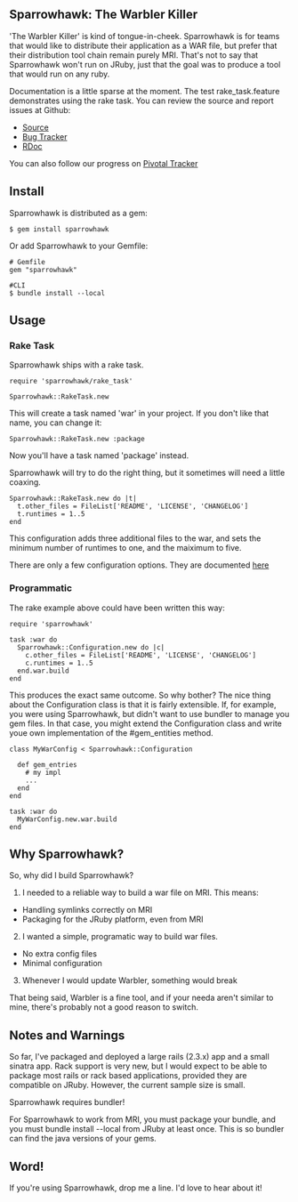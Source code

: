 ## Sparrowhawk: The Warbler Killer

'The Warbler Killer' is kind of tongue-in-cheek. Sparrowhawk is for teams that would like to distribute their application as a WAR file, but prefer that their distribution tool chain remain purely MRI. That's not to say that Sparrowhawk won't run on JRuby, just that the goal was to produce a tool that would run on any ruby.

Documentation is a little sparse at the moment. The test rake_task.feature demonstrates using the rake task. You can review the source and report issues at Github:

* [Source](https://github.com/kofno/Sparrowhawk)
* [Bug Tracker](https://github.com/kofno/Sparrowhawk/issues)
* [RDoc](http://rubydoc.info/github/kofno/Sparrowhawk/master/frames)

You can also follow our progress on [Pivotal Tracker](https://www.pivotaltracker.com/projects/164959#)

## Install

Sparrowhawk is distributed as a gem:

    $ gem install sparrowhawk

Or add Sparrowhawk to your Gemfile:

    # Gemfile
    gem "sparrowhawk"

    #CLI
    $ bundle install --local

## Usage

### Rake Task
Sparrowhawk ships with a rake task.

    require 'sparrowhawk/rake_task'

    Sparrowhawk::RakeTask.new

This will create a task named 'war' in your project. If you don't like that name, you can change it:

    Sparrowhawk::RakeTask.new :package

Now you'll have a task named 'package' instead.

Sparrowhawk will try to do the right thing, but it sometimes will need a little coaxing.

    Sparrowhawk::RakeTask.new do |t|
      t.other_files = FileList['README', 'LICENSE', 'CHANGELOG']
      t.runtimes = 1..5
    end

This configuration adds three additional files to the war, and sets the minimum number of runtimes to one, and the maiximum to five.

There are only a few configuration options. They are documented [here](http://rubydoc.info/github/kofno/Sparrowhawk/master/Sparrowhawk/Configuration)

### Programmatic

The rake example above could have been written this way:

    require 'sparrowhawk'
    
    task :war do
      Sparrowhawk::Configuration.new do |c|
        c.other_files = FileList['README', 'LICENSE', 'CHANGELOG']
        c.runtimes = 1..5
      end.war.build
    end

This produces the exact same outcome. So why bother? The nice thing about the Configuration class is that it is fairly extensible. If, for example, you were using Sparrowhawk, but didn't want to use bundler to manage you gem files. In that case, you might extend the Configuration class and write youe own implementation of the #gem_entities method.

    class MyWarConfig < Sparrowhawk::Configuration
     
      def gem_entries
        # my impl
        ...
      end
    end
    
    task :war do
      MyWarConfig.new.war.build
    end

## Why Sparrowhawk?

So, why did I build Sparrowhawk?

1. I needed to a reliable way to build a war file on MRI. This means:
 - Handling symlinks correctly on MRI
 - Packaging for the JRuby platform, even from MRI
2. I wanted a simple, programatic way to build war files.
 - No extra config files
 - Minimal configuration
3. Whenever I would update Warbler, something would break

That being said, Warbler is a fine tool, and if your needa aren't similar to mine, there's probably not a good reason to switch.

## Notes and Warnings

So far, I've packaged and deployed a large rails (2.3.x) app and a small sinatra app. Rack support is very new, but I would expect to be able to package most rails or rack based applications, provided they are compatible on JRuby. However, the current sample size is small.

Sparrowhawk requires bundler!

For Sparrowhawk to work from MRI, you must package your bundle, and you must bundle install --local from JRuby at least once. This is so bundler can find the java versions of your gems.

## Word!

If you're using Sparrowhawk, drop me a line. I'd love to hear about it!
